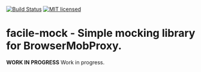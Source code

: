 [![Build Status](https://travis-ci.org/ajeydudhe/facile-mock.svg?branch=master)](https://travis-ci.org/ajeydudhe/facile-mock) [![MIT licensed](https://img.shields.io/badge/license-MIT-blue.svg)](LICENSE)
# facile-mock - Simple mocking library for BrowserMobProxy.

**WORK IN PROGRESS** Work in progress.

 	